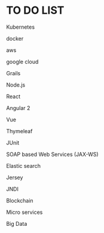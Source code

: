 # TO DO LIST

Kubernetes 

docker

aws

google cloud

Grails

Node.js

React

Angular 2

Vue

Thymeleaf

JUnit

SOAP based Web Services (JAX-WS)

Elastic search

Jersey

JNDI

Blockchain

Micro services

Big Data

